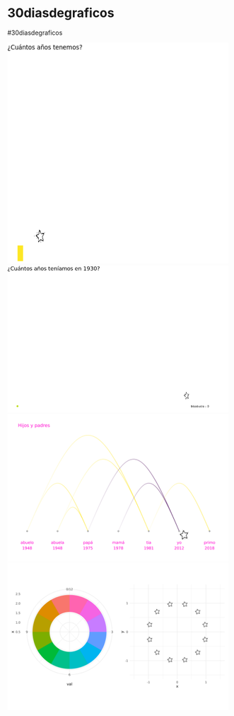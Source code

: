 # 30diasdegraficos
#30diasdegraficos


<img src="1_barras/output/2020-05-12_0800_30diasdegraficos_bars.gif" width = "500">

<img src="2_lineas/output/2020-05-13_0852_30diasdegraficos_line.gif" width = "500">

<img src="3_arcos/output/2020-05-18_0657_30diasdegraficos_arcos.png" width = "500">

<img src="4_donuts/output/2020-05-18_0700_30diasdegraficos_donut.png" width = "500">


